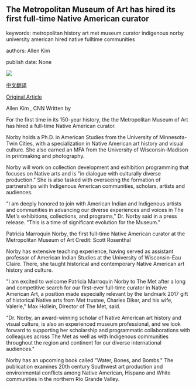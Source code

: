## The Metropolitan Museum of Art has hired its first full-time Native American curator

keywords: metropolitan history art met museum curator indigenous norby university american hired native fulltime communities

authors: Allen Kim

publish date: None

![](https://cdn.cnn.com/cnnnext/dam/assets/200910121219-met-0424-new-york-super-tease.jpg)

[中文翻译](The%20Metropolitan%20Museum%20of%20Art%20has%20hired%20its%20first%20full-time%20Native%20American%20curator_zh.md)

[Original Article](https://edition.cnn.com/style/article/met-museum-native-american-trnd/index.html)

Allen Kim , CNN Written by

For the first time in its 150-year history, the the Metropolitan Museum of Art has hired a full-time Native American curator.

Norby holds a Ph.D. in American Studies from the University of Minnesota-Twin Cities, with a specialization in Native American art history and visual culture. She also earned an MFA from the University of Wisconsin-Madison in printmaking and photography.

Norby will work on collection development and exhibition programming that focuses on Native arts and is "in dialogue with culturally diverse production." She is also tasked with overseeing the formation of partnerships with Indigenous American communities, scholars, artists and audiences.

"I am deeply honored to join with American Indian and Indigenous artists and communities in advancing our diverse experiences and voices in The Met's exhibitions, collections, and programs," Dr. Norby said in a press release. "This is a time of significant evolution for the Museum."

Patricia Marroquin Norby, the first full-time Native American curator at the Metropolitan Museum of Art Credit: Scott Rosenthal

Norby has extensive teaching experience, having served as assistant professor of American Indian Studies at the University of Wisconsin-Eau Claire. There, she taught historical and contemporary Native American art history and culture.

"I am excited to welcome Patricia Marroquin Norby to The Met after a long and competitive search for our first-ever full-time curator in Native American Art, a position made especially relevant by the landmark 2017 gift of historical Native arts from Met trustee, Charles Diker, and his wife, Valerie," Max Hollein, Director of The Met, said.

"Dr. Norby, an award-winning scholar of Native American art history and visual culture, is also an experienced museum professional, and we look forward to supporting her scholarship and programmatic collaborations with colleagues across The Met as well as with Indigenous communities throughout the region and continent for our diverse international audiences."

Norby has an upcoming book called "Water, Bones, and Bombs." The publication examines 20th century Southwest art production and environmental conflicts among Native American, Hispano and White communities in the northern Rio Grande Valley.
